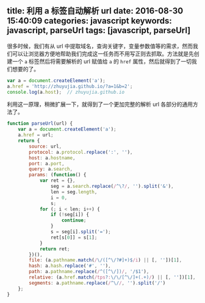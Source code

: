 title: 利用 a 标签自动解析 url
date: 2016-08-30 15:40:09
categories: javascript
keywords: javascript, parseUrl
tags: [javascript, parseUrl]
---

很多时候，我们有从 url 中提取域名，查询关键字，变量参数值等的需求，然而我们可以让浏览器方便地帮助我们完成这一任务而不用写正则去抓取。方法就是先创建一个 `a` 标签然后将需要解析的 url 赋值给 `a` 的 `href` 属性，然后就得到了一切我们想要的了。
<!--more-->

``` javascript
var a = document.createElement('a');
a.href = 'http://zhuyujia.github.io/?a=1&b=2';
console.log(a.host);  // zhuyujia.github.io
```

利用这一原理，稍微扩展一下，就得到了一个更加完整的解析 url 各部分的通用方法了。

``` javascript
function parseUrl(url) {
    var a = document.createElement('a');
    a.href = url;
    return {
        source: url,
        protocol: a.protocol.replace(':', ''),
        host: a.hostname,
        port: a.port,
        query: a.search,
        params: (function() {
            var ret = {},
                seg = a.search.replace(/^\?/, '').split('&'),
                len = seg.length,
                i = 0,
                s;
            for (; i < len; i++) {
                if (!seg[i]) {
                    continue;
                }
                s = seg[i].split('=');
                ret[s[0]] = s[1];
            }
            return ret;
        })(),
        file: (a.pathname.match(/\/([^\/?#]+)$/i) || [, ''])[1],
        hash: a.hash.replace('#', ''),
        path: a.pathname.replace(/^([^\/])/, '/$1'),
        relative: (a.href.match(/tps?:\/\/[^\/]+(.+)/) || [, ''])[1],
        segments: a.pathname.replace(/^\//, '').split('/')
    };
}
```